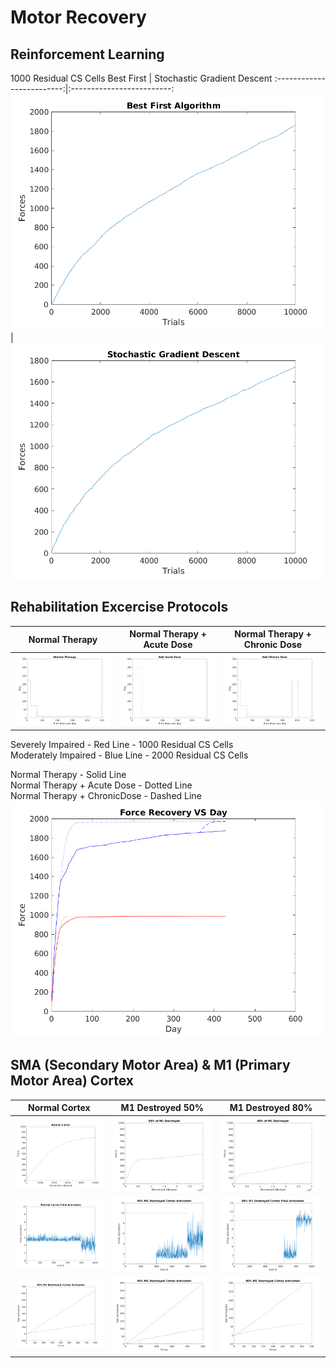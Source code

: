 # Motor Recovery
## Reinforcement Learning
1000 Residual CS Cells
Best First             |  Stochastic Gradient Descent
:-------------------------:|:-------------------------:
![Screenshot](images/BestFirstAlgo.png)  | ![Screenshot](images/StochasticGradientDescent.png)

## Rehabilitation Excercise Protocols
Normal Therapy | Normal Therapy + Acute Dose | Normal Therapy + Chronic Dose
:-------------------------:|:-------------------------:|:-------------------------:
![Screenshot](images/NormalTherapy.png)  | ![Screenshot](images/AddAcuteDose.png)| ![Screenshot](images/AddChronicDose.png)

Severely Impaired - Red Line - 1000 Residual CS Cells\
Moderately Impaired - Blue Line - 2000 Residual CS Cells

Normal Therapy - Solid Line\
Normal Therapy + Acute Dose - Dotted Line\
Normal Therapy + ChronicDose - Dashed Line\
![Screenshot](images/ForceRecoveryVSDay.png) 

## SMA (Secondary Motor Area) & M1 (Primary Motor Area) Cortex 
Normal Cortex | M1 Destroyed 50% | M1 Destroyed 80%
:-------------------------:|:-------------------------:|:-------------------------:
![Screenshot](images/NormalCortex.png) | ![Screenshot](images/M1Destroyed50.png)| ![Screenshot](images/M1Destroyed80.png)
![Screenshot](images/NormalCortexActivations.png) | ![Screenshot](images/M1Destroyed50Activations.png)| ![Screenshot](images/M1Destroyed80Activations.png)
![Screenshot](images/NormalCortexNetActivations.png) | ![Screenshot](images/M1Destroyed50NetActivations.png)| ![Screenshot](images/M1Destroyed80NetActivations.png)